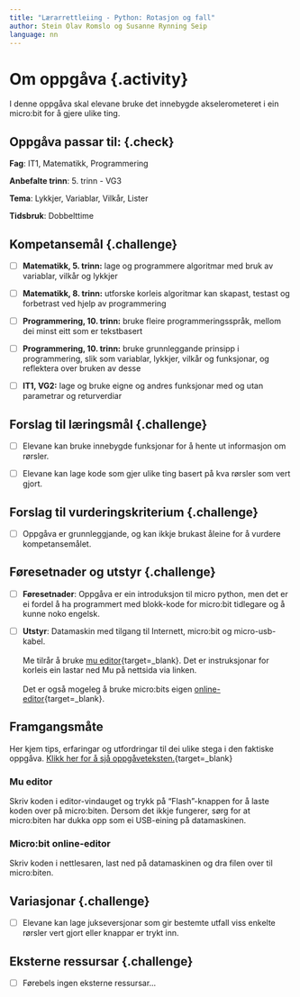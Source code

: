 ```yaml
---
title: "Lærarrettleiing - Python: Rotasjon og fall"
author: Stein Olav Romslo og Susanne Rynning Seip
language: nn
---
```



# Om oppgåva {.activity}

I denne oppgåva skal elevane bruke det innebygde akselerometeret i ein micro:bit
for å gjere ulike ting.

## Oppgåva passar til: {.check}

__Fag__: IT1, Matematikk, Programmering

__Anbefalte trinn__: 5. trinn - VG3

__Tema__: Lykkjer, Variablar, Vilkår, Lister

__Tidsbruk__: Dobbelttime

## Kompetansemål {.challenge}

- [ ] __Matematikk, 5. trinn:__ lage og programmere algoritmar med bruk av variablar, vilkår og lykkjer

- [ ] __Matematikk, 8. trinn:__ utforske korleis algoritmar kan skapast, testast og forbetrast ved hjelp av programmering

- [ ] __Programmering, 10. trinn:__ bruke fleire programmeringsspråk, mellom dei minst eitt som er tekstbasert

- [ ] __Programmering, 10. trinn:__ bruke grunnleggande prinsipp i programmering, slik som variablar, lykkjer, vilkår og funksjonar, og reflektera over bruken av desse

- [ ] __IT1, VG2:__ lage og bruke eigne og andres funksjonar med og utan parametrar og returverdiar

## Forslag til læringsmål {.challenge}

- [ ] Elevane kan bruke innebygde funksjonar for å hente ut informasjon om
  rørsler.

- [ ] Elevane kan lage kode som gjer ulike ting basert på kva rørsler som vert
  gjort.

## Forslag til vurderingskriterium {.challenge}

- [ ] Oppgåva er grunnleggjande, og kan ikkje brukast åleine for å vurdere
  kompetansemålet.

## Føresetnader og utstyr {.challenge}

- [ ] __Føresetnader__: Oppgåva er ein introduksjon til micro python, men det er ei fordel å ha programmert med blokk-kode for micro:bit tidlegare og å kunne noko engelsk.

- [ ] __Utstyr__: Datamaskin med tilgang til Internett, micro:bit og micro-usb-kabel.<br/><br/>
Me tilrår å bruke [mu editor](https://codewith.mu/){target=_blank}. Det er instruksjonar for korleis ein lastar ned Mu på nettsida via linken.<br/><br/>
Det er også mogeleg å bruke micro:bits eigen [online-editor](https://python.microbit.org/v/2.0){target=_blank}.

## Framgangsmåte

Her kjem tips, erfaringar og utfordringar til dei ulike stega i den faktiske
oppgåva. [Klikk her for å sjå
oppgåveteksten.](../python_gestures/python_gestures_nn.html){target=_blank}

### Mu editor
Skriv koden i editor-vindauget og trykk på “Flash”-knappen for å laste koden over på micro:biten. Dersom det ikkje fungerer, sørg for at micro:biten har dukka opp som ei USB-eining på datamaskinen.

### Micro:bit online-editor
Skriv koden i nettlesaren, last ned på datamaskinen og dra filen over til micro:biten.

## Variasjonar {.challenge}

- [ ] Elevane kan lage jukseversjonar som gir bestemte utfall viss enkelte
  rørsler vert gjort eller knappar er trykt inn.

## Eksterne ressursar {.challenge}

- [ ] Førebels ingen eksterne ressursar...
